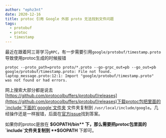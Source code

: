 ```yaml
---
author: "ephz3nt"
date: 2020-12-16
title: protoc 引用 Google 外部 proto 无法找到文件问题
tags:
  - protobuf
  - protoc
  - timestamp
---
```

最近在跟着阿三哥学习`gRPC`，有一步需要引用`google/protobuf/timestamp.proto`导致使用protoc生成的时候报错
```shell
protoc --proto_path=proto proto/*.proto --go-grpc_out=pb --go_out=pb
google/protobuf/timestamp.proto: File not found.
laptop_message.proto:12:1: Import "google/protobuf/timestamp.proto" was not found or had errors.
```

网上搜索大部分都是说去[https://github.com/protocolbuffers/protobuf/releases](https://github.com/protocolbuffers/protobuf/releases)下载protoc包把里面的`include`下面的`google`文件夹 文件夹复制到 `/usr/local/include/google`。几经操作还是一样报错，后面在[官方issue](https://github.com/protocolbuffers/protobuf/issues/5131#issuecomment-436811712)找到答案。

如果你的protoc是放在 **$GOPATH/bin** 下，那么需要把protoc包里面的`include`文件夹复制到 **$GOPATH** 下即可。